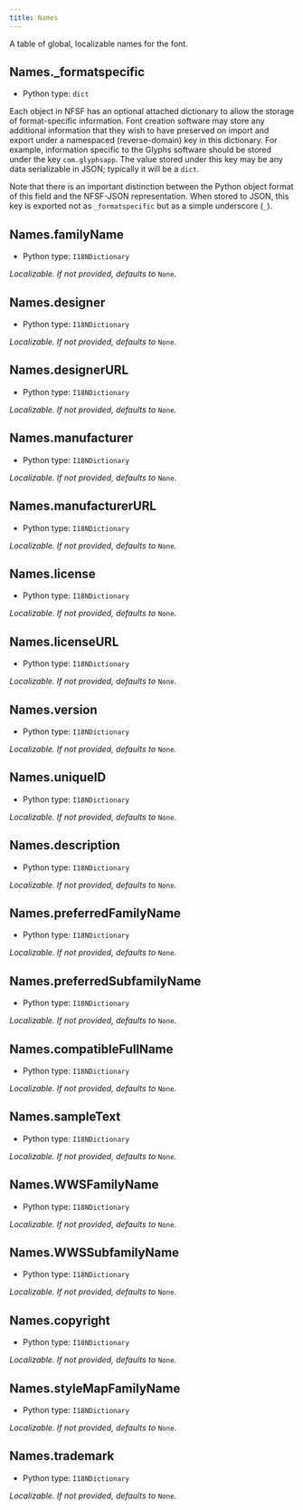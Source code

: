 ```yaml
---
title: Names
---
```

A table of global, localizable names for the font.
## Names._formatspecific

* Python type: `dict`


Each object in NFSF has an optional attached dictionary to allow the storage
of format-specific information. Font creation software may store any additional
information that they wish to have preserved on import and export under a
namespaced (reverse-domain) key in this dictionary. For example, information
specific to the Glyphs software should be stored under the key `com.glyphsapp`.
The value stored under this key may be any data serializable in JSON; typically
it will be a `dict`.

Note that there is an important distinction between the Python object format
of this field and the NFSF-JSON representation. When stored to JSON, this key
is exported not as `_formatspecific` but as a simple underscore (`_`).



## Names.familyName

* Python type: `I18NDictionary`

 *Localizable.*
*If not provided, defaults to* `None`.


## Names.designer

* Python type: `I18NDictionary`

 *Localizable.*
*If not provided, defaults to* `None`.


## Names.designerURL

* Python type: `I18NDictionary`

 *Localizable.*
*If not provided, defaults to* `None`.


## Names.manufacturer

* Python type: `I18NDictionary`

 *Localizable.*
*If not provided, defaults to* `None`.


## Names.manufacturerURL

* Python type: `I18NDictionary`

 *Localizable.*
*If not provided, defaults to* `None`.


## Names.license

* Python type: `I18NDictionary`

 *Localizable.*
*If not provided, defaults to* `None`.


## Names.licenseURL

* Python type: `I18NDictionary`

 *Localizable.*
*If not provided, defaults to* `None`.


## Names.version

* Python type: `I18NDictionary`

 *Localizable.*
*If not provided, defaults to* `None`.


## Names.uniqueID

* Python type: `I18NDictionary`

 *Localizable.*
*If not provided, defaults to* `None`.


## Names.description

* Python type: `I18NDictionary`

 *Localizable.*
*If not provided, defaults to* `None`.


## Names.preferredFamilyName

* Python type: `I18NDictionary`

 *Localizable.*
*If not provided, defaults to* `None`.


## Names.preferredSubfamilyName

* Python type: `I18NDictionary`

 *Localizable.*
*If not provided, defaults to* `None`.


## Names.compatibleFullName

* Python type: `I18NDictionary`

 *Localizable.*
*If not provided, defaults to* `None`.


## Names.sampleText

* Python type: `I18NDictionary`

 *Localizable.*
*If not provided, defaults to* `None`.


## Names.WWSFamilyName

* Python type: `I18NDictionary`

 *Localizable.*
*If not provided, defaults to* `None`.


## Names.WWSSubfamilyName

* Python type: `I18NDictionary`

 *Localizable.*
*If not provided, defaults to* `None`.


## Names.copyright

* Python type: `I18NDictionary`

 *Localizable.*
*If not provided, defaults to* `None`.


## Names.styleMapFamilyName

* Python type: `I18NDictionary`

 *Localizable.*
*If not provided, defaults to* `None`.


## Names.trademark

* Python type: `I18NDictionary`

 *Localizable.*
*If not provided, defaults to* `None`.


